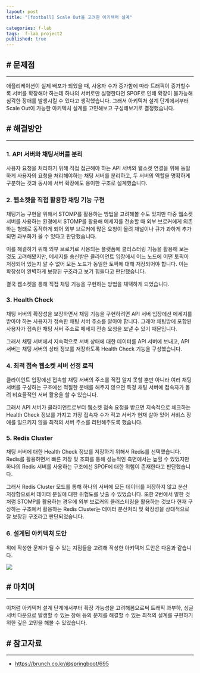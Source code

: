 ```yaml
---
layout: post
title: "[football] Scale Out을 고려한 아키텍처 설계"

categories: f-lab
tags:  f-lab project2
published: true
---
```


## # 문제점
***
애플리케이션이 실제 배포가 되었을 때, 사용자 수가 증가함에 따라 트래픽이 증가할수록 서버를 확장해야 하는데 하나의 서버로만 실행한다면 SPOF로 인해 확장이 불가능해 심각한 장애를 발생시킬 수 있다고 생각했습니다. 그래서 아키텍처 설계 단계에서부터 Scale Out이 가능한 아키텍처 설계를 고민해보고 구성해보기로 결정했습니다. 

## # 해결방안
***
### 1. API 서버와 채팅서버를 분리
사용자 요청을 처리하기 위해 직접 접근해야 하는 API 서버와 웹소켓 연결을 위해 동일하게 사용자의 요청을 처리해야하는 채팅 서버를 분리하고, 두 서버의 역할을 명확하게 구분하는 것과 동시에 서버 확장에도 용이한 구조로 설계했습니다.

### 2. 웹소켓을 직접 활용한 채팅 기능 구현
채팅기능 구현을 위해서 STOMP를 활용하는 방법을 고려해볼 수도 있지만 다중 웹소켓 서버를 사용하는 환경에서 STOMP를 활용해 메세지를 전송할 때 외부 브로커에게 의존하는 형태로 동작하게 되어 외부 브로커에 많은 요청이 몰려 채널이나 큐가 과하게 추가되면 과부화가 올 수 있다고 판단했습니다. 

이를 해결하기 위해 외부 브로커로 사용되는 플랫폼에 클러스터링 기능을 활용해 보는 것도 고려해봤지만, 메세지를 송신받은 클라이언트 입장에서 어느 노드에 어떤 토픽이 저장되어 있는지 알 수 없어 모든 노드가 동일한 토픽에 대해 저장되어야 합니다. 이는 확장성이 완벽하게 보장된 구조라고 보기 힘들다고 판단했습니다.

결국 웹소켓을 통해 직접 채팅 기능을 구현하는 방법을 채택하게 되었습니다.

### 3. Health Check
채팅 서버의 확장성을 보장하면서 채팅 기능을 구현하려면 API 서버 입장에선 메세지를 받아야 하는 사용자가 접속한 채팅 서버 주소를 알아야 합니다. 그래야 채팅방에 포함된 사용자가 접속한 채팅 서버 주소로 메세지 전송 요청을 보낼 수 있기 때문입니다. 

그래서 채팅 서버에서 지속적으로 서버 상태에 대한 데이터를 API 서버에 보내고, API 서버는 채팅 서버의 상태 정보를 저장하도록 Health Check 기능을 구성했습니다. 

### 4. 최적 접속 웹소켓 서버 선정 로직
클라이언트 입장에선 접속할 채팅 서버의 주소를 직접 알지 못할 뿐만 아니라 여러 채팅 서버를 구성하는 구조에선 적절한 분배를 해주지 않으면 특정 채팅 서버에 접속자가 몰려 비효율적인 서버 활용을 할 수 있습니다.

그래서 API 서버가 클라이언트로부터 웹소켓 접속 요청을 받으면 지속적으로 체크하는 Health Check 정보를 가지고 가장 접속자 수가 적고 서버가 현재 살아 있어 서비스 장애를 일으키지 않을 최적의 서버 주소를 리턴해주도록 했습니다.

### 5. Redis Cluster
채팅 서버에 대한 Health Check 정보를 저장하기 위해서 Redis를 선택했습니다. Redis를 활용하면서 빠른 저장 및 조회를 통해 성능적인 측면에서는 높힐 수 있었지만 하나의 Redis 서버를 사용하는 구조에선 SPOF에 대한 위험이 존재한다고 판단했습니다.

그래서 Redis Cluster 모드를 통해 하나의 서버에 모든 데이터를 저장하지 않고 분산 저장함으로써 데이터 분실에 대한 위험도를 낮출 수 있었습니다. 또한 2번에서 말한 것처럼 STOMP를 활용하는 경우에 외부 브로커의 클러스터링을 활용하는 것보다 현재 구상하는 구조에서 활용하는 Redis Cluster는 데이터 분산처리 및 확장성을 상대적으로 잘 보장된 구조라고 판단되었습니다.

### 6. 설계된 아키텍처 도안
위에 작성한 문제가 될 수 있는 지점들을 고려해 작성한 아키텍처 도안은 다음과 같습니다.

![](https://www.notion.so/image/https%3A%2F%2Fs3-us-west-2.amazonaws.com%2Fsecure.notion-static.com%2Fc85a877e-0c52-46c1-8f05-2db2a4db3104%2Farchitecture.drawio.png?table=block&id=dad3c153-f821-402a-a19c-ded9cec0e9a3&spaceId=74818e1f-1cd4-4adc-ae94-8afb88b31553&width=2000&userId=2f0da12b-1a66-4b50-bcbe-b24c58210e93&cache=v2)

## # 마치며
***
이처럼 아키텍처 설계 단계에서부터 확장 가능성을 고려해봄으로써 트래픽 과부하, 싱글 서버 다운으로 발생할 수 있는 장애 등의 문제를 해결할 수 있는 최적의 설계를 구현하기 위한 깊은 고민을 해볼 수 있었습니다.

## # 참고자료
***
- https://brunch.co.kr/@springboot/695
